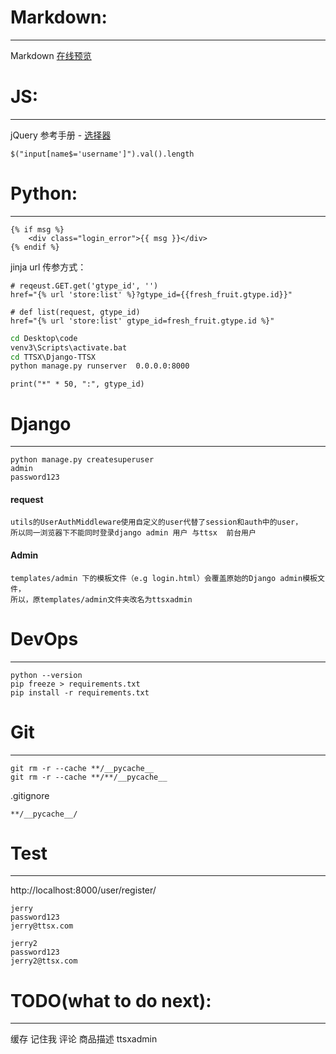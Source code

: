 
# Markdown:
--------------------------

Markdown [在线预览](http://mahua.jser.me/ "Markdown 在线预览")  


# JS:
--------------------------

jQuery 参考手册 - [选择器](http://www.w3school.com.cn/jquery/jquery_ref_selectors.asp "选择器")  
	

```jquery
$("input[name$='username']").val().length
```


# Python:
---------------------------

```jinja2
{% if msg %}
	<div class="login_error">{{ msg }}</div>
{% endif %}

```

jinja url 传参方式：
```
# reqeust.GET.get('gtype_id', '')
href="{% url 'store:list' %}?gtype_id={{fresh_fruit.gtype.id}}"

# def list(request, gtype_id)
href="{% url 'store:list' gtype_id=fresh_fruit.gtype.id %}"

```


```cmd
cd Desktop\code
venv3\Scripts\activate.bat
cd TTSX\Django-TTSX
python manage.py runserver  0.0.0.0:8000
```

```
print("*" * 50, ":", gtype_id)
```

# Django
---------------------------

```shell
python manage.py createsuperuser
admin
password123
```


#### request

	utils的UserAuthMiddleware使用自定义的user代替了session和auth中的user，
	所以同一浏览器下不能同时登录django admin 用户 与ttsx  前台用户


#### Admin

	templates/admin 下的模板文件（e.g login.html）会覆盖原始的Django admin模板文件，
	所以，原templates/admin文件夹改名为ttsxadmin



# DevOps
---------------------------

```shell
python --version
pip freeze > requirements.txt
pip install -r requirements.txt
```


# Git
---------------------------

```git
git rm -r --cache **/__pycache__
git rm -r --cache **/**/__pycache__
```

.gitignore
```
**/__pycache__/
```


# Test
---------------------------

http://localhost:8000/user/register/
```
jerry
password123
jerry@ttsx.com

jerry2
password123
jerry2@ttsx.com
```


# TODO(what to do next):
-----------------------------

缓存
记住我
评论
商品描述
ttsxadmin


